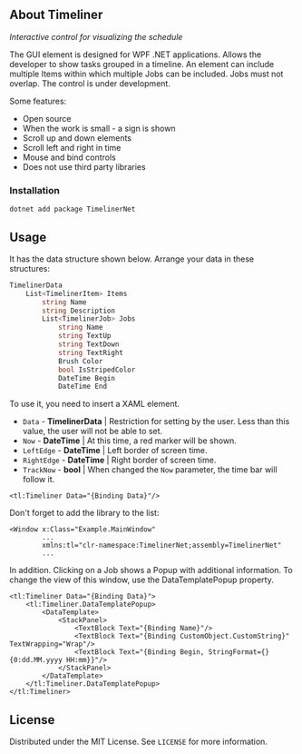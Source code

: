 ## About Timeliner

*Interactive control for visualizing the schedule*

The GUI element is designed for WPF .NET applications. Allows the developer to show tasks grouped in a timeline. An element can include multiple Items within which multiple Jobs can be included. Jobs must not overlap. The control is under development.

Some features:
* Open source
* When the work is small - a sign is shown
* Scroll up and down elements
* Scroll left and right in time
* Mouse and bind controls
* Does not use third party libraries

### Installation

```dotnet add package TimelinerNet```

## Usage

It has the data structure shown below. Arrange your data in these structures:
```c#
TimelinerData
    List<TimelinerItem> Items
        string Name
        string Description
        List<TimelinerJob> Jobs
            string Name
            string TextUp
            string TextDown
            string TextRight
            Brush Color
            bool IsStripedColor
            DateTime Begin
            DateTime End
```

To use it, you need to insert a XAML element.
* `Data` - **TimelinerData** | Restriction for setting by the user. Less than this value, the user will not be able to set.
* `Now` - **DateTime** | At this time, a red marker will be shown.
* `LeftEdge` - **DateTime** | Left border of screen time.
* `RightEdge` - **DateTime** | Right border of screen time.
* `TrackNow` - **bool** | When changed the `Now` parameter, the time bar will follow it.
```xaml
<tl:Timeliner Data="{Binding Data}"/>
```
Don't forget to add the library to the list:
```xaml
<Window x:Class="Example.MainWindow"
        ...
        xmlns:tl="clr-namespace:TimelinerNet;assembly=TimelinerNet"
        ...
```

In addition. Clicking on a Job shows a Popup with additional information. To change the view of this window, use the DataTemplatePopup property.
```xaml
<tl:Timeliner Data="{Binding Data}">
    <tl:Timeliner.DataTemplatePopup>
        <DataTemplate>
            <StackPanel>
                <TextBlock Text="{Binding Name}"/>
                <TextBlock Text="{Binding CustomObject.CustomString}" TextWrapping="Wrap"/>
                <TextBlock Text="{Binding Begin, StringFormat={}{0:dd.MM.yyyy HH:mm}}"/>
            </StackPanel>
        </DataTemplate>
    </tl:Timeliner.DataTemplatePopup>
</tl:Timeliner>
```
## License

Distributed under the MIT License. See `LICENSE` for more information.